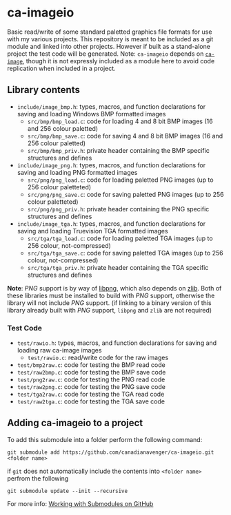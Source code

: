 # ca-imageio
Basic read/write of some standard paletted graphics file formats for use with my various projects. This repository is meant to be included as a git module and linked into other projects. However if built as a stand-alone project the test code will be generated. Note: `ca-imageio` depends on [`ca-image`](https://github.com/canadianavenger/ca-image), though it is not expressly included as a module here to avoid code replication when included in a project.

## Library contents
- `include/image_bmp.h`: types, macros, and function declarations for saving and loading Windows BMP formatted images
  - `src/bmp/bmp_load.c`:  code for loading 4 and 8 bit BMP images (16 and 256 colour paletted)
  - `src/bmp/bmp_save.c`: code for saving 4 and 8 bit BMP images (16 and 256 colour paletted)
  - `src/bmp/bmp_priv.h`: private header containing the BMP specific structures and defines
- `include/image_png.h`: types, macros, and function declarations for saving and loading PNG formatted images
  - `src/png/png_load.c`:  code for loading paletted PNG images (up to 256 colour paletteted)
  - `src/png/png_save.c`: code for saving paletted PNG images (up to 256 colour paletteted)
  - `src/png/png_priv.h`: private header containing the PNG specific structures and defines
- `include/image_tga.h`: types, macros, and function declarations for saving and loading Truevision TGA formatted images
  - `src/tga/tga_load.c`:  code for loading paletted TGA images (up to 256 colour, not-compressed)
  - `src/tga/tga_save.c`: code for saving paletted TGA images (up to 256 colour, not-compressed)
  - `src/tga/tga_priv.h`: private header containing the TGA specific structures and defines

**Note**: *PNG* support is by way of [libpng](http://www.libpng.org), which also depends on [zlib](http://www.zlib.net/). Both of these libraries must be installed to build with *PNG* support, otherwise the library will not include *PNG* support. (if linking to a binary version of this library already built with *PNG* support, `libpng` and `zlib` are not required)

### Test Code
- `test/rawio.h`: types, macros, and function declarations for saving and loading raw ca-image images
  - `test/rawio.c`: read/write code for the raw images
- `test/bmp2raw.c`: code for testing the BMP read code
- `test/raw2bmp.c`: code for testing the BMP save code
- `test/png2raw.c`: code for testing the PNG read code
- `test/raw2png.c`: code for testing the PNG save code
- `test/tga2raw.c`: code for testing the TGA read code
- `test/raw2tga.c`: code for testing the TGA save code

## Adding ca-imageio to a project
To add this submodule into a folder perform the following command:

`git submodule add https://github.com/canadianavenger/ca-imageio.git <folder name>`

if `git` does not automatically include the contents into `<folder name>` perfrom the following

`git submodule update --init --recursive`

For more info: [Working with Submodules on GitHub](https://github.blog/open-source/git/working-with-submodules/)

